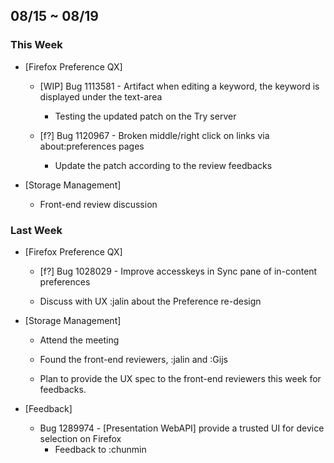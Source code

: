 ## 08/15 ~ 08/19 ##

### This Week ###

* [Firefox Preference QX]
  - [WIP] Bug 1113581 - Artifact when editing a keyword, the keyword is displayed under the text-area
    - Testing the updated patch on the Try server

  - [f?] Bug 1120967 - Broken middle/right click on links via about:preferences pages
    - Update the patch according to the review feedbacks

* [Storage Management]
  - Front-end review discussion

### Last Week ###

* [Firefox Preference QX]
  - [f?] Bug 1028029 - Improve accesskeys in Sync pane of in-content preferences

  - Discuss with UX :jalin about the Preference re-design

* [Storage Management]
  - Attend the meeting

  - Found the front-end reviewers, :jalin and :Gijs

  - Plan to provide the UX spec to the front-end reviewers this week for feedbacks.

* [Feedback]

  - Bug 1289974 - [Presentation WebAPI] provide a trusted UI for device selection on Firefox
    - Feedback to :chunmin
